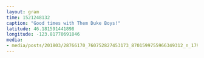 ```yaml
---
layout: gram
time: 1521248132
caption: "Good times with Them Duke Boys!"
latitude: 46.181591441898
longitude: -123.81770691846
media:
- media/posts/201803/28766170_760752827453173_8701599755966349312_n_17918229850106093.jpg
---
```


